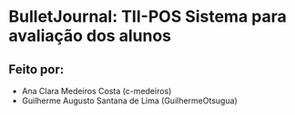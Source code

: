 # BulletJournal: TII-POS Sistema para avaliação dos alunos

## Feito por:
- Ana Clara Medeiros Costa (c-medeiros)
- Guilherme Augusto Santana de Lima (GuilhermeOtsugua)
